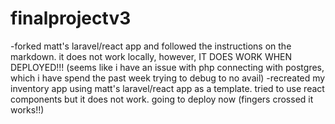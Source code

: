 # finalprojectv3
-forked matt's laravel/react app and followed the instructions on the markdown. it does not work locally, however, IT DOES WORK WHEN DEPLOYED!!! (seems like i have an issue with php connecting with postgres, which i have spend the past week trying to debug to no avail)
-recreated my inventory app using matt's laravel/react app as a template. tried to use react components but it does not work. going to deploy now (fingers crossed it works!!)
